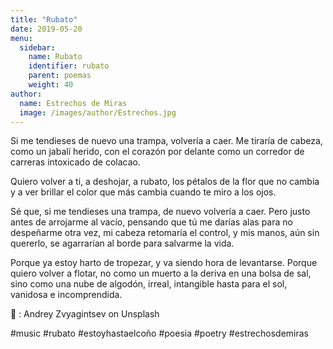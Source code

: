```yaml
---
title: "Rubato"
date: 2019-05-20
menu:
  sidebar:
    name: Rubato
    identifier: rubato
    parent: poemas
    weight: 40
author:
  name: Estrechos de Miras
  image: /images/author/Estrechos.jpg
---
```


Si me tendieses de nuevo una trampa, volvería a caer. Me tiraría de cabeza, como un jabalí herido, con el corazón por delante como un corredor de carreras intoxicado de colacao.

Quiero volver a ti, a deshojar, a rubato, los pétalos de la flor que no cambia y a ver brillar el color que más cambia cuando te miro a los ojos.

Sé que, si me tendieses una trampa, de nuevo volvería a caer. Pero justo antes de arrojarme al vacío, pensando que tú me darías alas para no despeñarme otra vez, mi cabeza retomaría el control, y mis manos, aún sin quererlo, se agarrarían al borde para salvarme la vida.

Porque ya estoy harto de tropezar, y va siendo hora de levantarse. Porque quiero volver a flotar, no como un muerto a la deriva en una bolsa de sal, sino como una nube de algodón, irreal, intangible hasta para el sol, vanidosa e incomprendida.

📸 : Andrey Zvyagintsev on Unsplash

#music #rubato #estoyhastaelcoño #poesia #poetry #estrechosdemiras
